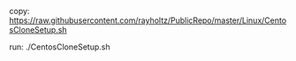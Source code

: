 copy: https://raw.githubusercontent.com/rayholtz/PublicRepo/master/Linux/CentosCloneSetup.sh

run: ./CentosCloneSetup.sh <hostname> <ip1-5>
